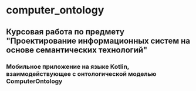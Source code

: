 # computer_ontology

## Курсовая работа по предмету "Проектирование информационных систем на основе семантических технологий"

### Мобильное приложение на языке Kotlin, взаимодействующее с онтологической моделью ComputerOntology
